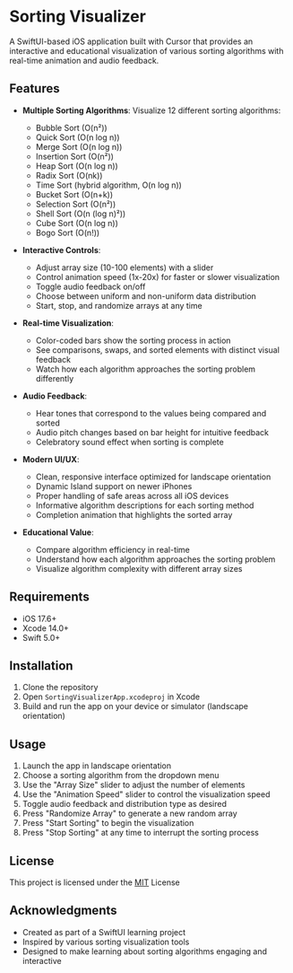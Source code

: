 # Sorting Visualizer

A SwiftUI-based iOS application built with Cursor that provides an interactive and educational visualization of various sorting algorithms with real-time animation and audio feedback.

## Features

- **Multiple Sorting Algorithms**: Visualize 12 different sorting algorithms:
  - Bubble Sort (O(n²))
  - Quick Sort (O(n log n))
  - Merge Sort (O(n log n))
  - Insertion Sort (O(n²))
  - Heap Sort (O(n log n))
  - Radix Sort (O(nk))
  - Time Sort (hybrid algorithm, O(n log n))
  - Bucket Sort (O(n+k))
  - Selection Sort (O(n²))
  - Shell Sort (O(n (log n)²))
  - Cube Sort (O(n log n))
  - Bogo Sort (O(n!))


- **Interactive Controls**:
  - Adjust array size (10-100 elements) with a slider
  - Control animation speed (1x-20x) for faster or slower visualization
  - Toggle audio feedback on/off
  - Choose between uniform and non-uniform data distribution
  - Start, stop, and randomize arrays at any time

- **Real-time Visualization**:
  - Color-coded bars show the sorting process in action
  - See comparisons, swaps, and sorted elements with distinct visual feedback
  - Watch how each algorithm approaches the sorting problem differently

- **Audio Feedback**:
  - Hear tones that correspond to the values being compared and sorted
  - Audio pitch changes based on bar height for intuitive feedback
  - Celebratory sound effect when sorting is complete

- **Modern UI/UX**:
  - Clean, responsive interface optimized for landscape orientation
  - Dynamic Island support on newer iPhones
  - Proper handling of safe areas across all iOS devices
  - Informative algorithm descriptions for each sorting method
  - Completion animation that highlights the sorted array

- **Educational Value**:
  - Compare algorithm efficiency in real-time
  - Understand how each algorithm approaches the sorting problem
  - Visualize algorithm complexity with different array sizes

## Requirements

- iOS 17.6+
- Xcode 14.0+
- Swift 5.0+

## Installation

1. Clone the repository
2. Open `SortingVisualizerApp.xcodeproj` in Xcode
3. Build and run the app on your device or simulator (landscape orientation)

## Usage

1. Launch the app in landscape orientation
2. Choose a sorting algorithm from the dropdown menu
3. Use the "Array Size" slider to adjust the number of elements
4. Use the "Animation Speed" slider to control the visualization speed
5. Toggle audio feedback and distribution type as desired
6. Press "Randomize Array" to generate a new random array
7. Press "Start Sorting" to begin the visualization
8. Press "Stop Sorting" at any time to interrupt the sorting process

## License

This project is licensed under the [MIT](https://choosealicense.com/licenses/mit/) License

## Acknowledgments

- Created as part of a SwiftUI learning project
- Inspired by various sorting visualization tools
- Designed to make learning about sorting algorithms engaging and interactive 
